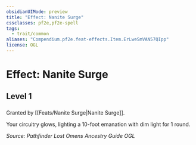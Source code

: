 ```yaml
---
obsidianUIMode: preview
title: "Effect: Nanite Surge"
cssclasses: pf2e,pf2e-spell
tags:
  - trait/common
aliases: "Compendium.pf2e.feat-effects.Item.ErLweSmVAN57QIpp"
license: OGL
---
```

# Effect: Nanite Surge
## Level 1
### 






Granted by [[Feats/Nanite Surge|Nanite Surge]].

Your circuitry glows, lighting a 10-foot emanation with dim light for 1 round.

*Source: Pathfinder Lost Omens Ancestry Guide*
*OGL*